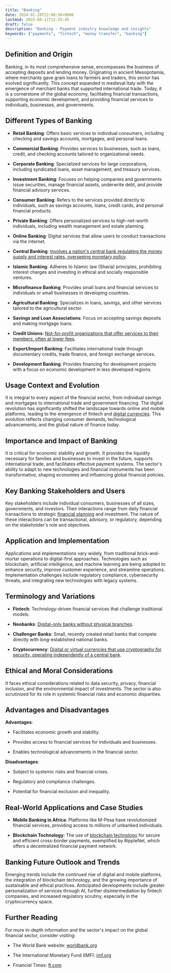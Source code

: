 ```yaml
---
title: "Banking"
date: 2024-02-28T22:08:56+0000
lastmod: 2025-08-11T12:15:45
draft: false
description: "Banking - Payment industry knowledge and insights"
keywords: ["payments", "fintech", "money transfer", "banking"]
---
```


## Definition and Origin

Banking, in its most comprehensive sense, encompasses the business of accepting deposits and lending money. Originating in ancient Mesopotamia, where merchants gave grain loans to farmers and traders, this sector has evolved significantly. This concept expanded in medieval Italy with the emergence of merchant banks that supported international trade. Today, it is a cornerstone of the global economy, facilitating financial transactions, supporting economic development, and providing financial services to individuals, businesses, and governments.

## Different Types of Banking

- **Retail Banking**: Offers basic services to individual consumers, including checking and savings accounts, mortgages, and personal loans.

- **Commercial Banking**: Provides services to businesses, such as loans, credit, and checking accounts tailored to organizational needs.

- **Corporate Banking**: Specialized services for large corporations, including syndicated loans, asset management, and treasury services.

- **Investment Banking**: Focuses on helping companies and governments issue securities, manage financial assets, underwrite debt, and provide financial advisory services.

- **Consumer Banking**: Refers to the services provided directly to individuals, such as savings accounts, loans, credit cards, and personal financial products.

- **Private Banking**: Offers personalized services to high-net-worth individuals, including wealth management and estate planning.

- **Online Banking**: Digital services that allow users to conduct transactions via the internet.

- **Central Banking**: [Involves a nation's central bank regulating the money supply and interest rates, overseeing monetary policy](https://faisalkhanllc.xyz/resources/payments-wiki/c/central-banks/).

- **Islamic Banking**: Adheres to Islamic law (Sharia) principles, prohibiting interest charges and investing in ethical and socially responsible ventures.

- **Microfinance Banking**: Provides small loans and financial services to individuals or small businesses in developing countries.

- **Agricultural Banking**: Specializes in loans, savings, and other services tailored to the agricultural sector.

- **Savings and Loan Associations**: Focus on accepting savings deposits and making mortgage loans.

- **Credit Unions**: [Not-for-profit organizations that offer services to their members, often at lower fees](https://faisalkhanllc.xyz/resources/payments-wiki/c/credit-union/).

- **Export/Import Banking**: Facilitates international trade through documentary credits, trade finance, and foreign exchange services.

- **Development Banking**: Provides financing for development projects with a focus on economic development in less developed regions.

## Usage Context and Evolution

It is integral to every aspect of the financial sector, from individual savings and mortgages to international trade and government financing. The digital revolution has significantly shifted the landscape towards online and mobile platforms, leading to the emergence of fintech and [digital currencies](https://faisalkhanllc.xyz/resources/payments-wiki/d/digital-currency/). This evolution reflects changing consumer demands, technological advancements, and the global nature of finance today.

## Importance and Impact of Banking

It is critical for economic stability and growth. It provides the liquidity necessary for families and businesses to invest in the future, supports international trade, and facilitates effective payment systems. The sector's ability to adapt to new technologies and financial instruments has been transformative, shaping economies and influencing global financial policies.

## Key Banking Stakeholders and Users 

Key stakeholders include individual consumers, businesses of all sizes, governments, and investors. Their interactions range from daily financial transactions to strategic [financial planning](https://faisalkhanllc.xyz/resources/payments-wiki/f/financial-planning/) and investment. The nature of these interactions can be transactional, advisory, or regulatory, depending on the stakeholder's role and objectives.

## Application and Implementation

Applications and implementations vary widely, from traditional brick-and-mortar operations to digital-first approaches. Technologies such as blockchain, artificial intelligence, and machine learning are being adopted to enhance security, improve customer experience, and streamline operations. Implementation challenges include regulatory compliance, cybersecurity threats, and integrating new technologies with legacy systems.

## Terminology and Variations

- **Fintech**: Technology-driven financial services that challenge traditional models.

- **Neobanks**: [Digital-only banks without physical branches](https://faisalkhanllc.xyz/resources/payments-wiki/n/neo-bank/).

- **Challenger Banks**: Small, recently created retail banks that compete directly with long-established national banks.

- **Cryptocurrency**: [Digital or virtual currencies that use cryptography for security, operating independently of a central bank](https://faisalkhanllc.xyz/resources/payments-wiki/c/cryptocurrency/).

## Ethical and Moral Considerations

It faces ethical considerations related to data security, privacy, financial inclusion, and the environmental impact of investments. The sector is also scrutinized for its role in systemic financial risks and economic disparities.

## Advantages and Disadvantages

**Advantages**:

- Facilitates economic growth and stability.

- Provides access to financial services for individuals and businesses.

- Enables technological advancements in the financial sector.

**Disadvantages**:

- Subject to systemic risks and financial crises.

- Regulatory and compliance challenges.

- Potential for financial exclusion and inequality.

## Real-World Applications and Case Studies

- **Mobile Banking in Africa**: Platforms like M-Pesa have revolutionized financial services, providing access to millions of unbanked individuals.

- **Blockchain Technology**: The use of [blockchain technology](https://faisalkhanllc.xyz/resources/payments-wiki/b/blockchain/blockchain-technology/) for secure and efficient cross-border payments, exemplified by RippleNet, which offers a decentralized financial payment network.

## Banking Future Outlook and Trends

Emerging trends include the continued rise of digital and mobile platforms, the integration of blockchain technology, and the growing importance of sustainable and ethical practices. Anticipated developments include greater personalization of services through AI, further disintermediation by fintech companies, and increased regulatory scrutiny, especially in the cryptocurrency space.

## Further Reading

For more in-depth information and the sector's impact on the global financial sector, consider visiting:

- The World Bank website: [worldbank.org](https://www.worldbank.org)

- The International Monetary Fund (IMF): [imf.org](https://www.imf.org)

- Financial Times: [ft.com](https://www.ft.com/stream/sectorId/0d749cb8-5dde-11e1-8c98-00144feabdc0)